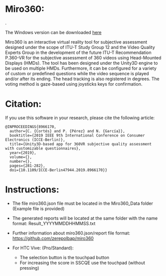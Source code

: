 # Miro360:
.

The Windows version can be downloaded [here](https://drive.upm.es/index.php/s/l7bEnAcoC5lxvvo)


Miro360 is an interactive virtual reality tool for subjective assessment designed under the scope of ITU-T Study Group 12 and the Video Quality Experts Group in the development of the future ITU-T Recommendation P.360-VR for the subjective assessment of 360 videos using Head-Mounted Displays (HMDs). The tool has been designed under the Unity3D engine to be used on multiple HMDs. Furthermore, it can be configured for a variety of custom or predefined questions while the video sequence is played and/or after its ending. The head tracking is also registered in degrees. The voting method is gaze-based using joysticks keys for confirmation.

# Citation:
If you use this software in your research, please cite the 
following article:
```
@INPROCEEDINGS{8966170,
  author={C. {Cortés} and P. {Pérez} and N. {García}},
  booktitle={2019 IEEE 9th International Conference on Consumer Electronics (ICCE-Berlin)}, 
  title={Unity3D-based app for 360VR subjective quality assessment with customizable questionnaires}, 
  year={2019},
  volume={},
  number={},
  pages={281-282},
  doi={10.1109/ICCE-Berlin47944.2019.8966170}}
```

# Instructions:
  - The file miro360.json file must be located in the Miro360_Data folder (Example file is provided)

  - The generated reports will be located at the same folder with the name format: Result_YYYYMMDDHHMMSS.txt

  - Further information about miro360.json/report file format: https://github.com/zerepolbap/miro360


  - For HTC Vive: (Pro/Standard): 
    - The selection button is the touchpad button
    - For increasing the score in SSCQE use the touchpad (without pressing)

